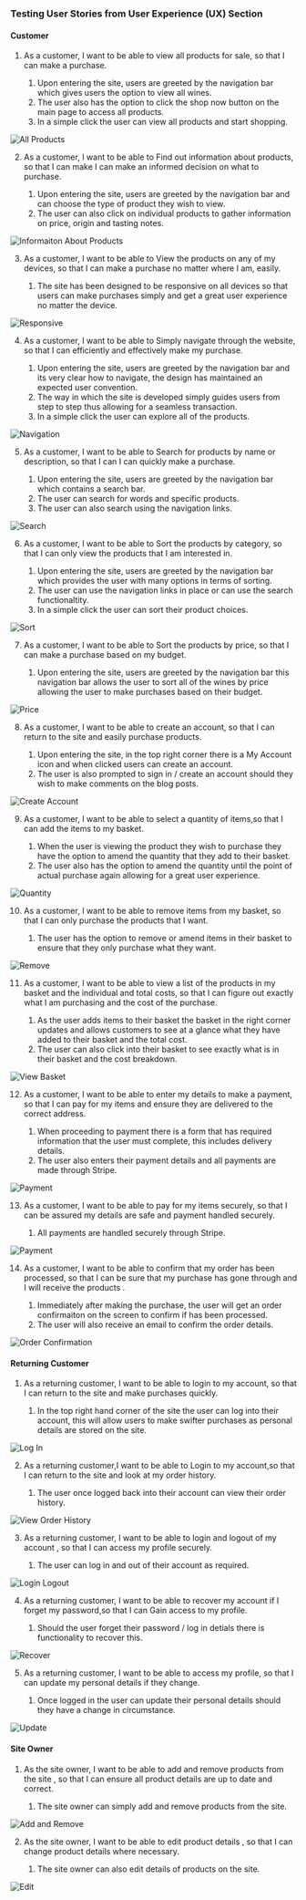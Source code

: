 
### Testing User Stories from User Experience (UX) Section

#### Customer  

 1. As a customer, I want to be able to view all products for sale, so that I can make a purchase.  

    1. Upon entering the site, users are greeted by the navigation bar which gives users the option to view all wines. 
    2. The user also has the option to click the shop now button on the main page to access all products. 
    3. In a simple click the user can view all products and start shopping. 

![All Products](https://github.com/MWatty/the-wine-shop/blob/main/testing/user_stories/User%20Story%20Screenshots/User%20Story%201.png "All Products")

2. As a customer, I want to be able to Find out information about products, so that I can make I can make an informed decision on what to purchase. 

    1. Upon entering the site, users are greeted by the navigation bar and can choose the type of product they wish to view. 
    2. The user can also click on individual products to gather information on price, origin and tasting notes. 

![Informaiton About Products](https://github.com/MWatty/the-wine-shop/blob/main/testing/user_stories/User%20Story%20Screenshots/User%20Story%202.png "Information about Products")

3. As a customer, I want to be able to View the products on any of my devices, so that I can make a purchase no matter where I am, easily. 

    1. The site has been designed to be responsive on all devices so that users can make purchases simply and get a great user experience no matter the device. 

![Responsive](https://github.com/MWatty/the-wine-shop/blob/main/testing/user_stories/User%20Story%20Screenshots/User%20Story%203.png "Responsive")
     
4. As a customer, I want to be able to Simply navigate through the website, so that I can efficiently and effectively make my purchase.

    1. Upon entering the site, users are greeted by the navigation bar and its very clear how to navigate, the design has maintained an expected user convention.
    2. The way in which the site is developed simply guides users from step to step thus allowing for a seamless transaction. 
    3. In a simple click the user can explore all of the products.

![Navigation](https://github.com/MWatty/the-wine-shop/blob/main/testing/user_stories/User%20Story%20Screenshots/User%20Story%204.png "Navigation")

5. As a customer, I want to be able to Search for products by name or description, so that I can I can quickly make a purchase.

    1. Upon entering the site, users are greeted by the navigation bar which contains a search bar. 
    2. The user can search for words and specific products.
    3. The user can also search using the navigation links. 

![Search](https://github.com/MWatty/the-wine-shop/blob/main/testing/user_stories/User%20Story%20Screenshots/User%20Story%205.png "Search")

6. As a customer, I want to be able to Sort the products by category, so that I can only view the products that I am interested in.

    1. Upon entering the site, users are greeted by the navigation bar which provides the user with many options in terms of sorting. 
    2. The user can use the navigation links in place or can use the search functionaltity.
    3. In a simple click the user can sort their product choices.

![Sort](https://github.com/MWatty/the-wine-shop/blob/main/testing/user_stories/User%20Story%20Screenshots/User%20Story%206.png "Sort")

7. As a customer, I want to be able to Sort the products by price, so that I can make a purchase based on my budget.

    1. Upon entering the site, users are greeted by the navigation bar this navigation bar allows the user to sort all of the wines by price allowing the user to make purchases based on their budget. 

![Price](https://github.com/MWatty/the-wine-shop/blob/main/testing/user_stories/User%20Story%20Screenshots/User%20Story%207.png "Price")
   

8. As a customer, I want to be able to create an account, so that I can return to the site and easily purchase products.

    1. Upon entering the site, in the top right corner there is a My Account icon and when clicked users can create an account. 
    2. The user is also prompted to sign in / create an account should they wish to make comments on the blog posts. 

![Create Account](https://github.com/MWatty/the-wine-shop/blob/main/testing/user_stories/User%20Story%20Screenshots/User%20Story%208.png "Create Account")
   

9. As a customer, I want to be able to select a quantity of items,so that I can add the items to my basket.

    1. When the user is viewing the product they wish to purchase they have the option to amend the quantity that they add to their basket.  
    2. The user also has the option to amend the quantity until the point of actual purchase again allowing for a great user experience. 

![Quantity](https://github.com/MWatty/the-wine-shop/blob/main/testing/user_stories/User%20Story%20Screenshots/User%20Story%2014.png "Quantity")
    

10. As a customer, I want to be able to remove items from my basket, so that I can only purchase the products that I want.

    1. The user has the option to remove or amend items in their basket to ensure that they only purchase what they want. 

![Remove](https://github.com/MWatty/the-wine-shop/blob/main/testing/user_stories/User%20Story%20Screenshots/User%20Story%2015.png "Remove") 

11. As a customer, I want to be able to view a list of the products in my basket and the individual and total costs, so that I can figure out exactly what I am purchasing and the cost of the purchase.

    1. As the user adds items to their basket the basket in the right corner updates and allows customers to see at a glance what they have added to their basket and the total cost. 
    2. The user can also click into their basket to see exactly what is in their basket and the cost breakdown. 

![View Basket](https://github.com/MWatty/the-wine-shop/blob/main/testing/user_stories/User%20Story%20Screenshots/User%20Story%2016.png "View Basket") 

12. As a customer, I want to be able to enter my details to make a payment, so that I can pay for my items and ensure they are delivered to the correct address.

    1. When proceeding to payment there is a form that has required information that the user must complete, this includes delivery details. 
    2. The user also enters their payment details and all payments are made through Stripe. 

![Payment](https://github.com/MWatty/the-wine-shop/blob/main/testing/user_stories/User%20Story%20Screenshots/User%20Story%2017.png "Payment") 
   

13. As a customer, I want to be able to pay for my items securely, so that I can be assured my details are safe and payment handled securely.

    1. All payments are handled securely through Stripe. 

![Payment](https://github.com/MWatty/the-wine-shop/blob/main/testing/user_stories/User%20Story%20Screenshots/User%20Story%2017.png "Payment")  

14. As a customer, I want to be able to confirm that my order has been processed, so that I can be sure that my purchase has gone through and I will receive the products .

    1. Immediately after making the purchase, the user will get an order confirmaiton on the screen to confirm if has been processed. 
    2. The user will also receive an email to confirm the order details. 

![Order Confirmation](https://github.com/MWatty/the-wine-shop/blob/main/testing/user_stories/User%20Story%20Screenshots/User%20Story%2019.png "Order Confirmation") 


#### Returning Customer 

 1. As a returning customer, I want to be able to login to my account, so that I can return to the site and make purchases quickly.

    1. In the top right hand corner of the site the user can log into their account, this will allow users to make swifter purchases as personal details are stored on the site. 

![Log In](https://github.com/MWatty/the-wine-shop/blob/main/testing/user_stories/User%20Story%20Screenshots/User%20Story%209.png "Log In")  

2. As a returning customer,I want to be able to Login to my account,so that I can return to the site and look at my order history.

    1. The user once logged back into their account can view their order history. 

![View Order History](https://github.com/MWatty/the-wine-shop/blob/main/testing/user_stories/User%20Story%20Screenshots/User%20Story%2010.png "View Order History")  

3. As a returning customer, I want to be able to login and logout of my account , so that I can access my profile securely.

    1. The user can log in and out of their account as required.  

![Login Logout](https://github.com/MWatty/the-wine-shop/blob/main/testing/user_stories/User%20Story%20Screenshots/User%20Story%2011.png "Login Logout")  
   

4. As a returning customer, I want to be able to recover my account if I forget my password,so that I can Gain access to my profile.

    1. Should the user forget their password / log in detials there is functionality to recover this. 

![Recover](https://github.com/MWatty/the-wine-shop/blob/main/testing/user_stories/User%20Story%20Screenshots/User%20Story%2012.png "Recover")

   
5. As a returning customer, I want to be able to access my profile, so that I can update my personal details if they change.

    1. Once logged in the user can update their personal details should they have a change in circumstance. 

![Update](https://github.com/MWatty/the-wine-shop/blob/main/testing/user_stories/User%20Story%20Screenshots/User%20Story%2013.png "Update")
   
#### Site Owner 

 1. As the site owner, I want to be able to add and remove products from the site , so that I can ensure all product details are up to date and correct.

    1. The site owner can simply add and remove products from the site.

![Add and Remove](https://github.com/MWatty/the-wine-shop/blob/main/testing/user_stories/User%20Story%20Screenshots/User%20Story%2020.png "Add and Remove")
  

2. As the site owner, I want to be able to edit product details , so that I can change product details where necessary.

    1. The site owner can also edit details of products on the site. 

![Edit](https://github.com/MWatty/the-wine-shop/blob/main/testing/user_stories/User%20Story%20Screenshots/User%20Story%2021.png "Edit")
   



    


